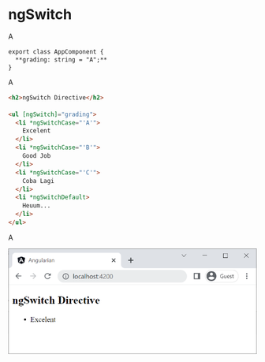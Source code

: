 # ngSwitch

A

```tsx
export class AppComponent {
  **grading: string = "A";**
}
```

A

```html
<h2>ngSwitch Directive</h2>

<ul [ngSwitch]="grading">
  <li *ngSwitchCase="'A'">
    Excelent
  </li>
  <li *ngSwitchCase="'B'">
    Good Job
  </li>
  <li *ngSwitchCase="'C'">
    Coba Lagi
  </li>
  <li *ngSwitchDefault>
    Heuum...
  </li>
</ul>
```

A

![Untitled](ngSwitch%200c65cda46e4c4fa986601abf36d4a2cd/Untitled.png)